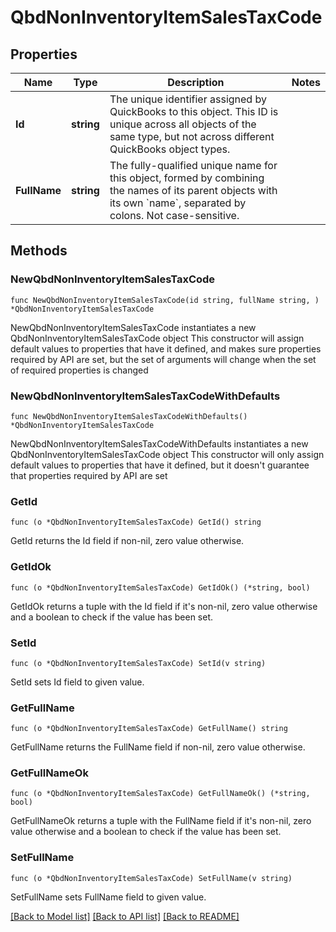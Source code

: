 # QbdNonInventoryItemSalesTaxCode

## Properties

Name | Type | Description | Notes
------------ | ------------- | ------------- | -------------
**Id** | **string** | The unique identifier assigned by QuickBooks to this object. This ID is unique across all objects of the same type, but not across different QuickBooks object types. | 
**FullName** | **string** | The fully-qualified unique name for this object, formed by combining the names of its parent objects with its own &#x60;name&#x60;, separated by colons. Not case-sensitive. | 

## Methods

### NewQbdNonInventoryItemSalesTaxCode

`func NewQbdNonInventoryItemSalesTaxCode(id string, fullName string, ) *QbdNonInventoryItemSalesTaxCode`

NewQbdNonInventoryItemSalesTaxCode instantiates a new QbdNonInventoryItemSalesTaxCode object
This constructor will assign default values to properties that have it defined,
and makes sure properties required by API are set, but the set of arguments
will change when the set of required properties is changed

### NewQbdNonInventoryItemSalesTaxCodeWithDefaults

`func NewQbdNonInventoryItemSalesTaxCodeWithDefaults() *QbdNonInventoryItemSalesTaxCode`

NewQbdNonInventoryItemSalesTaxCodeWithDefaults instantiates a new QbdNonInventoryItemSalesTaxCode object
This constructor will only assign default values to properties that have it defined,
but it doesn't guarantee that properties required by API are set

### GetId

`func (o *QbdNonInventoryItemSalesTaxCode) GetId() string`

GetId returns the Id field if non-nil, zero value otherwise.

### GetIdOk

`func (o *QbdNonInventoryItemSalesTaxCode) GetIdOk() (*string, bool)`

GetIdOk returns a tuple with the Id field if it's non-nil, zero value otherwise
and a boolean to check if the value has been set.

### SetId

`func (o *QbdNonInventoryItemSalesTaxCode) SetId(v string)`

SetId sets Id field to given value.


### GetFullName

`func (o *QbdNonInventoryItemSalesTaxCode) GetFullName() string`

GetFullName returns the FullName field if non-nil, zero value otherwise.

### GetFullNameOk

`func (o *QbdNonInventoryItemSalesTaxCode) GetFullNameOk() (*string, bool)`

GetFullNameOk returns a tuple with the FullName field if it's non-nil, zero value otherwise
and a boolean to check if the value has been set.

### SetFullName

`func (o *QbdNonInventoryItemSalesTaxCode) SetFullName(v string)`

SetFullName sets FullName field to given value.



[[Back to Model list]](../README.md#documentation-for-models) [[Back to API list]](../README.md#documentation-for-api-endpoints) [[Back to README]](../README.md)


